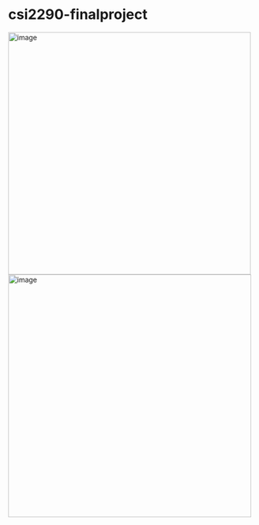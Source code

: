 # csi2290-finalproject
<img width="491" alt="image" src="https://user-images.githubusercontent.com/57885938/203059426-f659b27f-4e66-4ba9-8cf4-144a47b7db46.png">
<img width="492" alt="image" src="https://user-images.githubusercontent.com/57885938/203059554-8c891d51-9f91-4c8c-9a7a-e5ef56691ae4.png">
